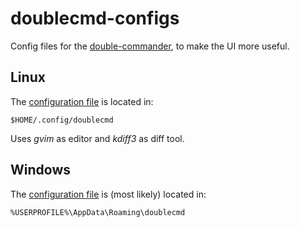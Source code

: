 # doublecmd-configs
Config files for the [double-commander](https://doublecmd.sourceforge.io/), to
make the UI more useful.


## Linux
The [configuration file](linux/doublecmd.xml) is located in:

```
$HOME/.config/doublecmd
```

Uses *gvim* as editor and *kdiff3* as diff tool.


## Windows
The [configuration file](windows/doublecmd.xml) is (most likely) located in:

```
%USERPROFILE%\AppData\Roaming\doublecmd
```

